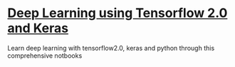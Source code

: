 # [Deep Learning using Tensorflow 2.0 and Keras](https://www.youtube.com/playlist?list=PLeo1K3hjS3uu7CxAacxVndI4bE_o3BDtO)
Learn deep learning with tensorflow2.0, keras and python through this comprehensive notbooks
